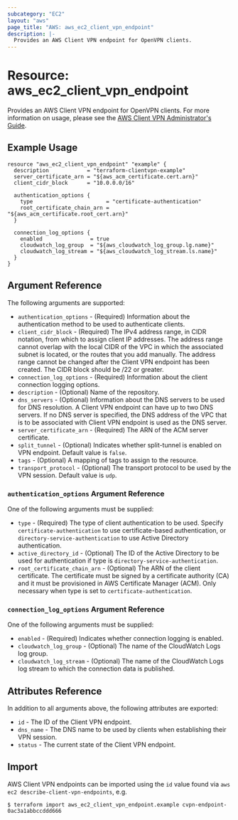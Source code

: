 ```yaml
---
subcategory: "EC2"
layout: "aws"
page_title: "AWS: aws_ec2_client_vpn_endpoint"
description: |-
  Provides an AWS Client VPN endpoint for OpenVPN clients.
---
```


# Resource: aws_ec2_client_vpn_endpoint

Provides an AWS Client VPN endpoint for OpenVPN clients. For more information on usage, please see the
[AWS Client VPN Administrator's Guide](https://docs.aws.amazon.com/vpn/latest/clientvpn-admin/what-is.html).

## Example Usage

```hcl
resource "aws_ec2_client_vpn_endpoint" "example" {
  description            = "terraform-clientvpn-example"
  server_certificate_arn = "${aws_acm_certificate.cert.arn}"
  client_cidr_block      = "10.0.0.0/16"

  authentication_options {
    type                       = "certificate-authentication"
    root_certificate_chain_arn = "${aws_acm_certificate.root_cert.arn}"
  }

  connection_log_options {
    enabled               = true
    cloudwatch_log_group  = "${aws_cloudwatch_log_group.lg.name}"
    cloudwatch_log_stream = "${aws_cloudwatch_log_stream.ls.name}"
  }
}
```

## Argument Reference

The following arguments are supported:

* `authentication_options` - (Required) Information about the authentication method to be used to authenticate clients.
* `client_cidr_block` - (Required) The IPv4 address range, in CIDR notation, from which to assign client IP addresses. The address range cannot overlap with the local CIDR of the VPC in which the associated subnet is located, or the routes that you add manually. The address range cannot be changed after the Client VPN endpoint has been created. The CIDR block should be /22 or greater.
* `connection_log_options` - (Required) Information about the client connection logging options.
* `description` - (Optional) Name of the repository.
* `dns_servers` - (Optional) Information about the DNS servers to be used for DNS resolution. A Client VPN endpoint can have up to two DNS servers. If no DNS server is specified, the DNS address of the VPC that is to be associated with Client VPN endpoint is used as the DNS server.
* `server_certificate_arn` - (Required) The ARN of the ACM server certificate.
* `split_tunnel` - (Optional) Indicates whether split-tunnel is enabled on VPN endpoint. Default value is `false`.
* `tags` - (Optional) A mapping of tags to assign to the resource.
* `transport_protocol` - (Optional) The transport protocol to be used by the VPN session. Default value is `udp`.

### `authentication_options` Argument Reference

One of the following arguments must be supplied:

* `type` - (Required) The type of client authentication to be used. Specify `certificate-authentication` to use certificate-based authentication, or `directory-service-authentication` to use Active Directory authentication.
* `active_directory_id` - (Optional) The ID of the Active Directory to be used for authentication if type is `directory-service-authentication`.
* `root_certificate_chain_arn` - (Optional) The ARN of the client certificate. The certificate must be signed by a certificate authority (CA) and it must be provisioned in AWS Certificate Manager (ACM). Only necessary when type is set to `certificate-authentication`.

### `connection_log_options` Argument Reference

One of the following arguments must be supplied:

* `enabled` - (Required) Indicates whether connection logging is enabled.
* `cloudwatch_log_group` - (Optional) The name of the CloudWatch Logs log group.
* `cloudwatch_log_stream` - (Optional) The name of the CloudWatch Logs log stream to which the connection data is published.

## Attributes Reference

In addition to all arguments above, the following attributes are exported:

* `id` - The ID of the Client VPN endpoint.
* `dns_name` - The DNS name to be used by clients when establishing their VPN session.
* `status` - The current state of the Client VPN endpoint.

## Import

AWS Client VPN endpoints can be imported using the `id` value found via `aws ec2 describe-client-vpn-endpoints`, e.g.

```
$ terraform import aws_ec2_client_vpn_endpoint.example cvpn-endpoint-0ac3a1abbccddd666
```
